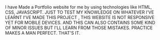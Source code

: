 I have Made a Portfolio website for me by using technologies like HTML, CSS, JAVASCRIPT.
JUST TO TEST MY KNOWLEDGE ON WHATEVER I'VE LEARNT I'VE MADE THIS PROJECT , THIS WEBSITE IS NOT RESPONSIVE YET FOR MOBILE DEVICES.
AND THIS CAN ALSO CONTAINS SOME KIND OF MINOR ISSUES BUT I'LL LEARN FROM THOSE MISTAKES.
PRACTICE MAKES A MAN PERFECT.
THAT'S IT.
